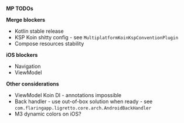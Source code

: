 **MP TODOs**

**Merge blockers**
- Kotlin stable release
- KSP Koin shitty config - see `MultiplatformKoinKspConventionPlugin`
- Compose resources stability

**iOS blockers**
- Navigation
- ViewModel

**Other considerations**
- ViewModel Koin DI - annotations impossible
- Back handler - use out-of-box solution when ready - see `com.flaringapp.ligretto.core.arch.AndroidBackHandler`
- M3 dynamic colors on iOS?
